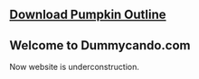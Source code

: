 ## [Download Pumpkin Outline](https://dummycando.com/pumpkin.pdf)

## Welcome to Dummycando.com

Now website is underconstruction.
